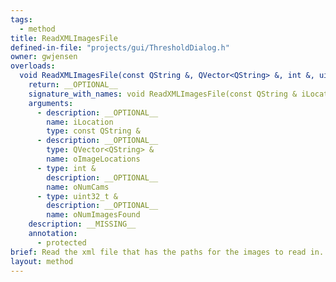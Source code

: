 ```yaml
---
tags:
  - method
title: ReadXMLImagesFile
defined-in-file: "projects/gui/ThresholdDialog.h"
owner: gwjensen
overloads:
  void ReadXMLImagesFile(const QString &, QVector<QString> &, int &, uint32_t &):
    return: __OPTIONAL__
    signature_with_names: void ReadXMLImagesFile(const QString & iLocation, QVector<QString> & oImageLocations, int & oNumCams, uint32_t & oNumImagesFound)
    arguments:
      - description: __OPTIONAL__
        name: iLocation
        type: const QString &
      - description: __OPTIONAL__
        type: QVector<QString> &
        name: oImageLocations
      - type: int &
        description: __OPTIONAL__
        name: oNumCams
      - type: uint32_t &
        description: __OPTIONAL__
        name: oNumImagesFound
    description: __MISSING__
    annotation:
      - protected
brief: Read the xml file that has the paths for the images to read in.
layout: method
---
```

